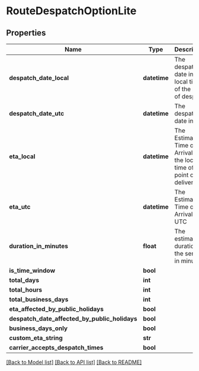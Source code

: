 # RouteDespatchOptionLite

## Properties
Name | Type | Description | Notes
------------ | ------------- | ------------- | -------------
**despatch_date_local** | **datetime** | The despatch date in the local time of the point of despatch | [optional] 
**despatch_date_utc** | **datetime** | The despatch date in UTC | [optional] 
**eta_local** | **datetime** | The Estimated Time of Arrival in the local time of the point of delivery | [optional] 
**eta_utc** | **datetime** | The Estimated Time of Arrival in UTC | [optional] 
**duration_in_minutes** | **float** | The estimated duration of the service in minutes | [optional] 
**is_time_window** | **bool** |  | [optional] 
**total_days** | **int** |  | [optional] 
**total_hours** | **int** |  | [optional] 
**total_business_days** | **int** |  | [optional] 
**eta_affected_by_public_holidays** | **bool** |  | [optional] 
**despatch_date_affected_by_public_holidays** | **bool** |  | [optional] 
**business_days_only** | **bool** |  | [optional] 
**custom_eta_string** | **str** |  | [optional] 
**carrier_accepts_despatch_times** | **bool** |  | [optional] 

[[Back to Model list]](../README.md#documentation-for-models) [[Back to API list]](../README.md#documentation-for-api-endpoints) [[Back to README]](../README.md)


